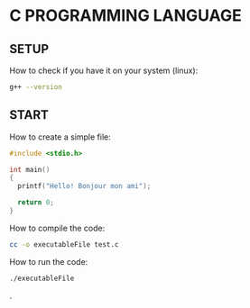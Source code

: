 # C PROGRAMMING LANGUAGE

## SETUP

How to check if you have it on your system (linux):

```bash
g++ --version
```

## START

How to create a simple file:

```test.c
#include <stdio.h>

int main()
{
  printf("Hello! Bonjour mon ami");

  return 0;
}

```

How to compile the code:

```bash
cc -o executableFile test.c
```

How to run the code:

```bash
./executableFile
```


.
